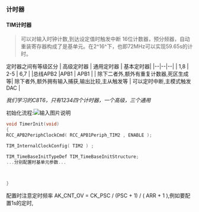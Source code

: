 ### 计时器

#### TIM计时器

>可以对输入时钟计数,到达设定值时触发中断
16位计数器，预分频器，自动重装寄存器构成了是基单元。在2^16^下，也即72MHz可以实现59.65s的计时。

定时器之间有等级区分
| 高级定时器 | 通用定时器 | 基本定时器|
|--|--|--|
| 1,8 | 2-5 | 6,7 |
|总线APB2  |APB1  | APB1 |
| 除下二者外,额外有重复计数器,死区生成等| 除下者外,额外拥有输入捕获,输出比较,主从触发等 | 可以定时中断,主模式触发DAC |

*我们学习的C8T6，只有1234四个计时器，一个高级，三个通用*

初始化流程:![输入图片说明](/imgs/2025-10-24/jpt9OpLZEHn4VlrY.png)
```c
void TimerInit(void)
{
RCC_APB2PeriphClockCmd( RCC_APB1Periph_TIM2 , ENABLE ); 

TIM_InternalClockConfig( TIM2 ) ;

TIM_TimeBaseInitTypeDef TIM_TimeBaseInitStructure;
...分别配置时基单元参数...
 


}

```

配置时注意定时频率 AK_CNT_OV = CK_PSC / (PSC + 1) / ( ARR + 1 ),例如要配置1s的定时,





<!--stackedit_data:
eyJoaXN0b3J5IjpbLTEwMzMxNzQzOTAsLTc4MDU5MjcwLDE1MT
E1NTA3MDgsMTM3NzA2OTgwMCwxNzUxMjcwMjAyXX0=
-->